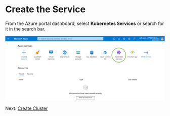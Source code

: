 # Create the Service

From the Azure portal dashboard, select **Kubernetes Services** or search for it in the search bar.

![image](../images/02-services.png)

Next: [Create Cluster](./03-create-cluster.md)